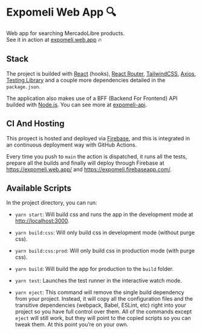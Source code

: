 # Expomeli Web App 🔍

Web app for searching MercadoLibre products.<br />
See it in action at [expomeli.web.app](https://expomeli.web.app/) 🔥

## Stack

The project is builded with [React](https://es.reactjs.org/) (hooks), [React Router](https://reactrouter.com/), [TailwindCSS](https://tailwindcss.com/), [Axios](https://github.com/axios/axios), [Testing Library](https://testing-library.com/docs/react-testing-library/intro) and a couple more dependencies detailed in the `package.json`.

The application also makes use of a BFF (Backend For Frontend) API builded with [Node.js](https://nodejs.org/en/). You can see more at [expomeli-api](https://github.com/fervailanti/expomeli-api).

## CI And Hosting

This proyect is hosted and deployed via [Firebase](https://firebase.google.com/), and this is integrated in an continuous deployment way with GitHub Actions.

Every time you push to `main` the action is dispatched, it runs all the tests, prepare all the builds and finally will deploy through Firebase at https://expomeli.web.app/ and https://expomeli.firebaseapp.com/.

## Available Scripts

In the project directory, you can run:

- `yarn start`: Will build css and runs the app in the development mode at [http://localhost:3000](http://localhost:3000).

- `yarn build:css`: Will only build css in development mode (without purge css).

- `yarn build:css:prod`: Will only build css in production mode (with purge css).

- `yarn build`: Will build the app for production to the `build` folder.

- `yarn test`: Launches the test runner in the interactive watch mode.<br />

- `yarn eject`: This command will remove the single build dependency from your project. Instead, it will copy all the configuration files and the transitive dependencies (webpack, Babel, ESLint, etc) right into your project so you have full control over them. All of the commands except `eject` will still work, but they will point to the copied scripts so you can tweak them. At this point you’re on your own.
